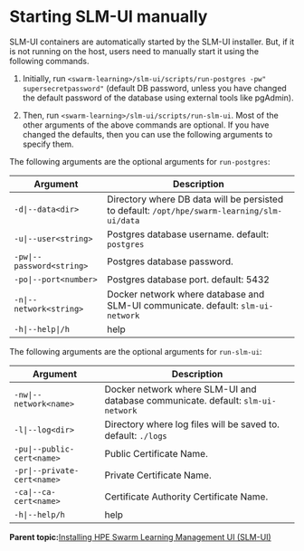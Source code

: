# Starting SLM-UI manually 

SLM-UI containers are automatically started by the SLM-UI installer. But, if it is not running on the host, users need to manually start it using the following commands.

1.  Initially, run `<swarm-learning>/slm-ui/scripts/run-postgres -pw" supersecretpassword"` \(default DB password, unless you have changed the default password of the database using external tools like pgAdmin\).

2.  Then, run `<swarm-learning>/slm-ui/scripts/run-slm-ui`. Most of the other arguments of the above commands are optional. If you have changed the defaults, then you can use the following arguments to specify them.

The following arguments are the optional arguments for `run-postgres`:

|Argument|Description|
|--------|-----------|
|<code>-d&vert;--data</code>`<dir>`| Directory where DB data will be persisted to default: `/opt/hpe/swarm-learning/slm-ui/data`|
|<code>-u&vert;--user</code>`<string>`|Postgres database username. default: `postgres`|
|<code>-pw&vert;--password</code>`<string>`|Postgres database password.|
|<code>-po&vert;--port</code>`<number>`|Postgres database port. default: 5432|
|<code>-n&vert;--network</code>`<string>`|Docker network where database and SLM-UI communicate. default: `slm-ui-network`|
|<code>-h&vert;--help&vert;/</code>`h`|help|

The following arguments are the optional arguments for `run-slm-ui`:

|Argument|Description|
|--------|-----------|
|<code>-nw&vert;--network</code>`<name>`|Docker network where SLM-UI and database communicate. default: `slm-ui-network`|
|<code>-l&vert;--log</code>`<dir>`|Directory where log files will be saved to. default: `./logs`|
|<code>-pu&vert;--public-cert</code>`<name>`|Public Certificate Name.|
|<code>-pr&vert;--private-cert</code>`<name>`|Private Certificate Name.|
|<code>-ca&vert;--ca-cert</code>`<name>`|Certificate Authority Certificate Name.|
|<code>-h&vert;--help</code>`/h`|help|

**Parent topic:**[Installing HPE Swarm Learning Management UI \(SLM-UI\)](GUID-60017971-B0A9-4119-AEAF-A21594EE5C1E.md)

